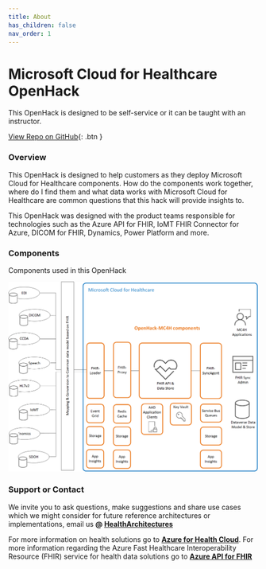 ```yaml
---
title: About
has_children: false
nav_order: 1
---
```


# Microsoft Cloud for Healthcare OpenHack
This OpenHack is designed to be self-service or it can be taught with an instructor.   

[View Repo on GitHub](https://github.com/microsoft/openhack-mc4h){: .btn }


### Overview 
This OpenHack is designed to help customers as they deploy Microsoft Cloud for Healthcare components.  How do the components work together, where do I find them and what data works with Microsoft Cloud for Healthcare are common questions that this hack will provide insights to.   

This OpenHack was designed with the product teams responsible for technologies such as the Azure API for FHIR, IoMT FHIR Connector for Azure, DICOM for FHIR, Dynamics, Power Platform and more. 


### Components  
Components used in this OpenHack 

![component deployment](./assets/images/architecture/BigPicture.png)



### Support or Contact

We invite you to ask questions, make suggestions and share use cases which we might consider for future reference architectures or implementations, email us **@ <a href="mailto:HealthArchitectures@microsoft.com">HealthArchitectures</a>**


For more information on health solutions go to **[Azure for Health Cloud](https://azure.microsoft.com/en-us/industries/healthcare/)**. For more information regarding the Azure Fast Healthcare Interoperability Resource (FHIR) service for health data solutions go to **[Azure API for FHIR](https://azure.microsoft.com/en-us/services/azure-api-for-fhir/)**
